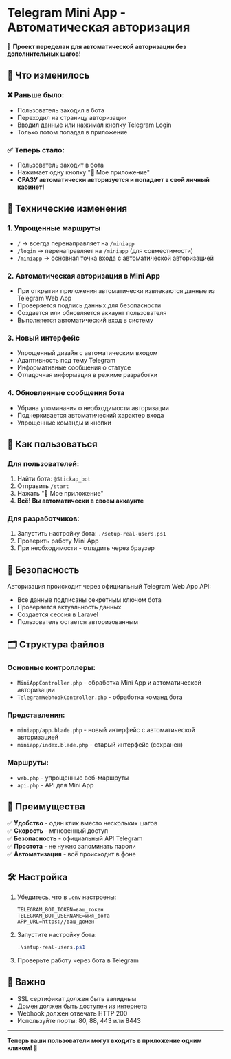 # Telegram Mini App - Автоматическая авторизация

🎉 **Проект переделан для автоматической авторизации без дополнительных шагов!**

## 🚀 Что изменилось

### ❌ Раньше было:
- Пользователь заходил в бота
- Переходил на страницу авторизации  
- Вводил данные или нажимал кнопку Telegram Login
- Только потом попадал в приложение

### ✅ Теперь стало:
- Пользователь заходит в бота
- Нажимает одну кнопку "🚀 Мое приложение"
- **СРАЗУ автоматически авторизуется и попадает в свой личный кабинет!**

## 🔧 Технические изменения

### 1. Упрощенные маршруты
- `/` → всегда перенаправляет на `/miniapp`
- `/login` → перенаправляет на `/miniapp` (для совместимости)
- `/miniapp` → основная точка входа с автоматической авторизацией

### 2. Автоматическая авторизация в Mini App
- При открытии приложения автоматически извлекаются данные из Telegram Web App
- Проверяется подпись данных для безопасности
- Создается или обновляется аккаунт пользователя
- Выполняется автоматический вход в систему

### 3. Новый интерфейс
- Упрощенный дизайн с автоматическим входом
- Адаптивность под тему Telegram
- Информативные сообщения о статусе
- Отладочная информация в режиме разработки

### 4. Обновленные сообщения бота
- Убрана упоминания о необходимости авторизации
- Подчеркивается автоматический характер входа
- Упрощенные команды и кнопки

## 📱 Как пользоваться

### Для пользователей:
1. Найти бота: `@Stickap_bot`
2. Отправить `/start`
3. Нажать "🚀 Мое приложение"
4. **Всё! Вы автоматически в своем аккаунте**

### Для разработчиков:
1. Запустить настройку бота: `./setup-real-users.ps1`
2. Проверить работу Mini App
3. При необходимости - отладить через браузер

## 🔐 Безопасность

Авторизация происходит через официальный Telegram Web App API:
- Все данные подписаны секретным ключом бота
- Проверяется актуальность данных
- Создается сессия в Laravel
- Пользователь остается авторизованным

## 🗂️ Структура файлов

### Основные контроллеры:
- `MiniAppController.php` - обработка Mini App и автоматической авторизации
- `TelegramWebhookController.php` - обработка команд бота

### Представления:
- `miniapp/app.blade.php` - новый интерфейс с автоматической авторизацией
- `miniapp/index.blade.php` - старый интерфейс (сохранен)

### Маршруты:
- `web.php` - упрощенные веб-маршруты
- `api.php` - API для Mini App

## 🎯 Преимущества

✅ **Удобство** - один клик вместо нескольких шагов  
✅ **Скорость** - мгновенный доступ  
✅ **Безопасность** - официальный API Telegram  
✅ **Простота** - не нужно запоминать пароли  
✅ **Автоматизация** - всё происходит в фоне  

## 🛠️ Настройка

1. Убедитесь, что в `.env` настроены:
   ```
   TELEGRAM_BOT_TOKEN=ваш_токен
   TELEGRAM_BOT_USERNAME=имя_бота
   APP_URL=https://ваш_домен
   ```

2. Запустите настройку бота:
   ```powershell
   .\setup-real-users.ps1
   ```

3. Проверьте работу через бота в Telegram

## 🚨 Важно

- SSL сертификат должен быть валидным
- Домен должен быть доступен из интернета  
- Webhook должен отвечать HTTP 200
- Используйте порты: 80, 88, 443 или 8443

---

**Теперь ваши пользователи могут входить в приложение одним кликом! 🎉**
